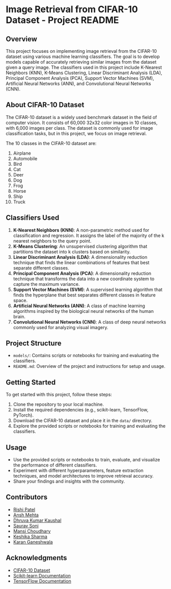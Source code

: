 # Image Retrieval from CIFAR-10 Dataset - Project README

## Overview
This project focuses on implementing image retrieval from the CIFAR-10 dataset using various machine learning classifiers. The goal is to develop models capable of accurately retrieving similar images from the dataset given a query image. The classifiers used in this project include K-Nearest Neighbors (KNN), K-Means Clustering, Linear Discriminant Analysis (LDA), Principal Component Analysis (PCA), Support Vector Machines (SVM), Artificial Neural Networks (ANN), and Convolutional Neural Networks (CNN).

## About CIFAR-10 Dataset
The CIFAR-10 dataset is a widely used benchmark dataset in the field of computer vision. It consists of 60,000 32x32 color images in 10 classes, with 6,000 images per class. The dataset is commonly used for image classification tasks, but in this project, we focus on image retrieval.

The 10 classes in the CIFAR-10 dataset are:
1. Airplane
2. Automobile
3. Bird
4. Cat
5. Deer
6. Dog
7. Frog
8. Horse
9. Ship
10. Truck

## Classifiers Used
1. **K-Nearest Neighbors (KNN)**: A non-parametric method used for classification and regression. It assigns the label of the majority of the k nearest neighbors to the query point.
2. **K-Means Clustering**: An unsupervised clustering algorithm that partitions the dataset into k clusters based on similarity.
3. **Linear Discriminant Analysis (LDA)**: A dimensionality reduction technique that finds the linear combinations of features that best separate different classes.
4. **Principal Component Analysis (PCA)**: A dimensionality reduction technique that transforms the data into a new coordinate system to capture the maximum variance.
5. **Support Vector Machines (SVM)**: A supervised learning algorithm that finds the hyperplane that best separates different classes in feature space.
6. **Artificial Neural Networks (ANN)**: A class of machine learning algorithms inspired by the biological neural networks of the human brain.
7. **Convolutional Neural Networks (CNN)**: A class of deep neural networks commonly used for analyzing visual imagery.

## Project Structure
- `models/`: Contains scripts or notebooks for training and evaluating the classifiers.
- `README.md`: Overview of the project and instructions for setup and usage.

## Getting Started
To get started with this project, follow these steps:
1. Clone the repository to your local machine.
2. Install the required dependencies (e.g., scikit-learn, TensorFlow, PyTorch).
3. Download the CIFAR-10 dataset and place it in the `data/` directory.
4. Explore the provided scripts or notebooks for training and evaluating the classifiers.

## Usage
- Use the provided scripts or notebooks to train, evaluate, and visualize the performance of different classifiers.
- Experiment with different hyperparameters, feature extraction techniques, and model architectures to improve retrieval accuracy.
- Share your findings and insights with the community.

## Contributors
- [Rishi Patel]([https://github.com/your_username](https://github.com/Rishyy37))
- [Ansh Mehta](https://github.com/AnshMehta1)
- [Dhruva Kumar Kaushal](https://github.com/dhruvak001)
- [Saurav Soni](https://github.com/sauravsoni6377)
- [Mansi Choudhary](https://github.com/Mansianwala)
- [Keshika Sharma](https://github.com/keshikash)
- [Karan Ganeshwala](https://github.com/karanziie1990)

## Acknowledgments
- [CIFAR-10 Dataset](https://www.cs.toronto.edu/~kriz/cifar.html)
- [Scikit-learn Documentation](https://scikit-learn.org/stable/documentation.html)
- [TensorFlow Documentation](https://www.tensorflow.org/api_docs)
